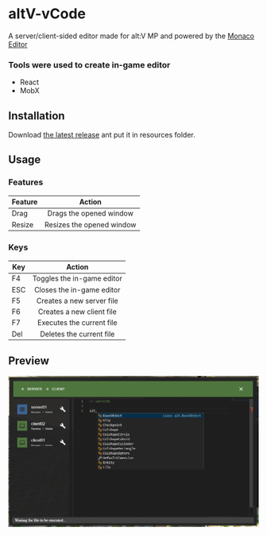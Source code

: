 # altV-vCode

A server/client-sided editor made for alt:V MP and powered by the [Monaco Editor](https://microsoft.github.io/monaco-editor/index.html)

### Tools were used to create in-game editor

-   React
-   MobX

## Installation

Download [the latest release](https://github.com/5exyGuy/altV-vCode/releases/tag/v1.1) ant put it in resources folder.

## Usage

### Features

| Feature |          Action           |
| ------- | :-----------------------: |
| Drag    |  Drags the opened window  |
| Resize  | Resizes the opened window |

### Keys

| Key |           Action           |
| --- | :------------------------: |
| F4  | Toggles the in-game editor |
| ESC | Closes the in-game editor  |
| F5  | Creates a new server file |
| F6 | Creates a new client file  |
| F7  | Executes the current file |
| Del | Deletes the current file  |

## Preview

![Tux, the Linux mascot](preview.png)
